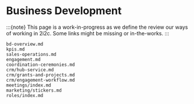 # Business Development

:::{note}
This page is a work-in-progress as we define the review our ways of working in 2i2c.
Some links might be missing or in-the-works.
:::

```{toctree}
bd-overview.md
kpis.md
sales-operations.md
engagement.md
coordination-ceremonies.md
crm/hub-service.md
crm/grants-and-projects.md
crm/engagement-workflow.md
meetings/index.md
marketing/stickers.md
roles/index.md
```
